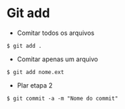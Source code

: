 # Git add
* Comitar todos os arquivos
`````
$ git add .
`````
* Comitar apenas um arquivo
````
$ git add nome.ext
````
* Plar etapa 2 
````
$ git commit -a -m "Nome do commit"
````
